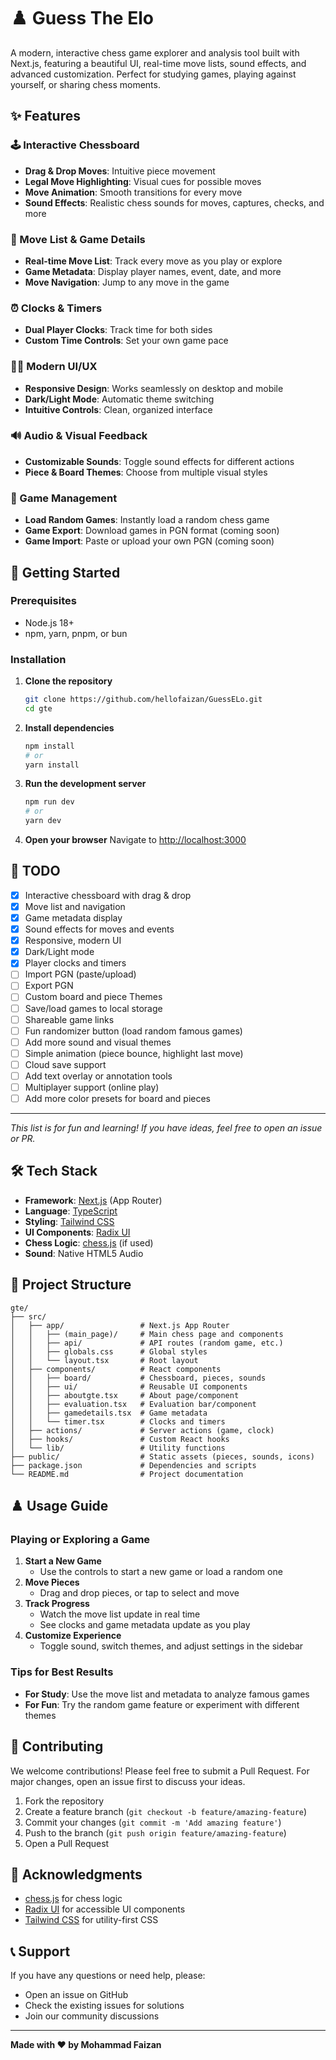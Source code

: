 # ♟️ Guess The Elo

A modern, interactive chess game explorer and analysis tool built with Next.js, featuring a beautiful UI, real-time move lists, sound effects, and advanced customization. Perfect for studying games, playing against yourself, or sharing chess moments.

## ✨ Features

### 🕹️ Interactive Chessboard
- **Drag & Drop Moves**: Intuitive piece movement
- **Legal Move Highlighting**: Visual cues for possible moves
- **Move Animation**: Smooth transitions for every move
- **Sound Effects**: Realistic chess sounds for moves, captures, checks, and more

### 📜 Move List & Game Details
- **Real-time Move List**: Track every move as you play or explore
- **Game Metadata**: Display player names, event, date, and more
- **Move Navigation**: Jump to any move in the game

### ⏰ Clocks & Timers
- **Dual Player Clocks**: Track time for both sides
- **Custom Time Controls**: Set your own game pace

### 🧑‍💻 Modern UI/UX
- **Responsive Design**: Works seamlessly on desktop and mobile
- **Dark/Light Mode**: Automatic theme switching
- **Intuitive Controls**: Clean, organized interface

### 🔊 Audio & Visual Feedback
- **Customizable Sounds**: Toggle sound effects for different actions
- **Piece & Board Themes**: Choose from multiple visual styles

### 📂 Game Management
- **Load Random Games**: Instantly load a random chess game
- **Game Export**: Download games in PGN format (coming soon)
- **Game Import**: Paste or upload your own PGN (coming soon)

## 🚀 Getting Started

### Prerequisites
- Node.js 18+
- npm, yarn, pnpm, or bun

### Installation

1. **Clone the repository**
   ```bash
   git clone https://github.com/hellofaizan/GuessELo.git
   cd gte
   ```

2. **Install dependencies**
   ```bash
   npm install
   # or
   yarn install
   ```

3. **Run the development server**
   ```bash
   npm run dev
   # or
   yarn dev
   ```

4. **Open your browser**
   Navigate to [http://localhost:3000](http://localhost:3000)

## 📝 TODO

- [x] Interactive chessboard with drag & drop
- [x] Move list and navigation
- [x] Game metadata display
- [x] Sound effects for moves and events
- [x] Responsive, modern UI
- [x] Dark/Light mode
- [x] Player clocks and timers
- [ ] Import PGN (paste/upload)
- [ ] Export PGN
- [ ] Custom board and piece Themes
- [ ] Save/load games to local storage
- [ ] Shareable game links
- [ ] Fun randomizer button (load random famous games)
- [ ] Add more sound and visual themes
- [ ] Simple animation (piece bounce, highlight last move)
- [ ] Cloud save support
- [ ] Add text overlay or annotation tools
- [ ] Multiplayer support (online play)
- [ ] Add more color presets for board and pieces

---

*This list is for fun and learning! If you have ideas, feel free to open an issue or PR.*

## 🛠️ Tech Stack

- **Framework**: [Next.js](https://nextjs.org/) (App Router)
- **Language**: [TypeScript](https://www.typescriptlang.org/)
- **Styling**: [Tailwind CSS](https://tailwindcss.com/)
- **UI Components**: [Radix UI](https://www.radix-ui.com/)
- **Chess Logic**: [chess.js](https://github.com/jhlywa/chess.js) (if used)
- **Sound**: Native HTML5 Audio

## 📁 Project Structure

```
gte/
├── src/
│   ├── app/                 # Next.js App Router
│   │   ├── (main_page)/     # Main chess page and components
│   │   ├── api/             # API routes (random game, etc.)
│   │   ├── globals.css      # Global styles
│   │   └── layout.tsx       # Root layout
│   ├── components/          # React components
│   │   ├── board/           # Chessboard, pieces, sounds
│   │   ├── ui/              # Reusable UI components
│   │   ├── aboutgte.tsx     # About page/component
│   │   ├── evaluation.tsx   # Evaluation bar/component
│   │   ├── gamedetails.tsx  # Game metadata
│   │   └── timer.tsx        # Clocks and timers
│   ├── actions/             # Server actions (game, clock)
│   ├── hooks/               # Custom React hooks
│   └── lib/                 # Utility functions
├── public/                  # Static assets (pieces, sounds, icons)
├── package.json             # Dependencies and scripts
└── README.md                # Project documentation
```

## ♟️ Usage Guide

### Playing or Exploring a Game

1. **Start a New Game**
   - Use the controls to start a new game or load a random one
2. **Move Pieces**
   - Drag and drop pieces, or tap to select and move
3. **Track Progress**
   - Watch the move list update in real time
   - See clocks and game metadata update as you play
4. **Customize Experience**
   - Toggle sound, switch themes, and adjust settings in the sidebar

### Tips for Best Results

- **For Study**: Use the move list and metadata to analyze famous games
- **For Fun**: Try the random game feature or experiment with different themes

## 🤝 Contributing

We welcome contributions! Please feel free to submit a Pull Request. For major changes, open an issue first to discuss your ideas.

1. Fork the repository
2. Create a feature branch (`git checkout -b feature/amazing-feature`)
3. Commit your changes (`git commit -m 'Add amazing feature'`)
4. Push to the branch (`git push origin feature/amazing-feature`)
5. Open a Pull Request

## 🙏 Acknowledgments

- [chess.js](https://github.com/jhlywa/chess.js) for chess logic
- [Radix UI](https://www.radix-ui.com/) for accessible UI components
- [Tailwind CSS](https://tailwindcss.com/) for utility-first CSS

## 📞 Support

If you have any questions or need help, please:

- Open an issue on GitHub
- Check the existing issues for solutions
- Join our community discussions

---

**Made with ❤️ by Mohammad Faizan**

